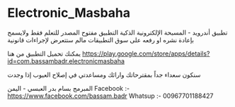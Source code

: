 # Electronic_Masbaha
تطبيق أندرويد - المسبحة الإلكترونية الذكية
التطبيق مفتوح المصدر للتعلم فقط ولايسمح بإعادة نشره او رفعه على سوق التطبيقات مالم ستتعرض لإجراءات قانونية

يمكنك تحميل التطبيق من هنا
https://play.google.com/store/apps/details?id=com.bassambadr.electronicmasbaha

سنكون سعداء جداً بمقترحاتك وارائك ومساعدتي في إصلاح العيوب إذا وجدت

المبرمج بسام بدر العبسي - اليمن
Facebook :- https://www.facebook.com/bassam.badr
Whatsup  :- 00967701188427
